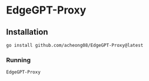 # EdgeGPT-Proxy

## Installation 

`go install github.com/acheong08/EdgeGPT-Proxy@latest`

### Running
`EdgeGPT-Proxy`
